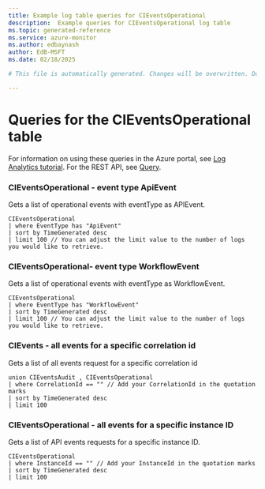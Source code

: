 ```yaml
---
title: Example log table queries for CIEventsOperational
description:  Example queries for CIEventsOperational log table
ms.topic: generated-reference
ms.service: azure-monitor
ms.author: edbaynash
author: EdB-MSFT
ms.date: 02/18/2025

# This file is automatically generated. Changes will be overwritten. Do not change this file directly. 

---
```


# Queries for the CIEventsOperational table

For information on using these queries in the Azure portal, see [Log Analytics tutorial](/azure/azure-monitor/logs/log-analytics-tutorial). For the REST API, see [Query](/rest/api/loganalytics/query).


### CIEventsOperational - event type ApiEvent  


Gets a list of operational events with eventType as APIEvent.  

```query
CIEventsOperational
| where EventType has "ApiEvent"
| sort by TimeGenerated desc
| limit 100 // You can adjust the limit value to the number of logs you would like to retrieve.
```



### CIEventsOperational- event type WorkflowEvent  


Gets a list of operational events with eventType as WorkflowEvent.  

```query
CIEventsOperational
| where EventType has "WorkflowEvent"
| sort by TimeGenerated desc
| limit 100 // You can adjust the limit value to the number of logs you would like to retrieve.
```



### CIEvents - all events for a specific correlation id  


Gets a list of all events request for a specific correlation id  

```query
union CIEventsAudit , CIEventsOperational
| where CorrelationId == "" // Add your CorrelationId in the quotation marks
| sort by TimeGenerated desc
| limit 100
```



### CIEventsOperational - all events for a specific instance ID  


Gets a list of API events requests for a specific instance ID.  

```query
CIEventsOperational
| where InstanceId == "" // Add your InstanceId in the quotation marks
| sort by TimeGenerated desc
| limit 100
```

